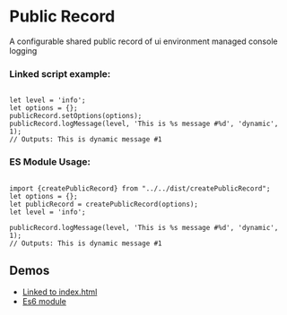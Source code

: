 # Public Record

A configurable shared public record of ui environment managed console logging
### Linked script example:
<pre><code>
let level = 'info';
let options = {};
publicRecord.setOptions(options);
publicRecord.logMessage(level, 'This is %s message #%d', 'dynamic', 1);
// Outputs: This is dynamic message #1
</code></pre>

### ES Module Usage:
<pre><code>
import {createPublicRecord} from "../../dist/createPublicRecord";
let options = {};
let publicRecord = createPublicRecord(options);
let level = 'info';

publicRecord.logMessage(level, 'This is %s message #%d', 'dynamic', 1);
// Outputs: This is dynamic message #1
</code></pre>


## Demos
- [Linked to index.html](../demo/iife/)
- [Es6 module](../demo/es/)

